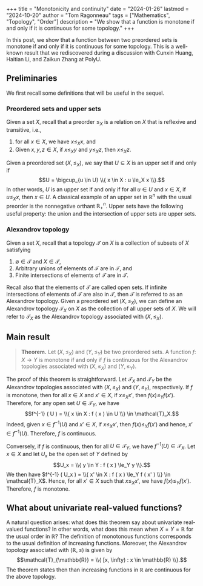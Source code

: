 +++
title = "Monotonicity and continuity"
date = "2024-01-26"
lastmod = "2024-10-20"
author = "Tom Ragonneau"
tags = ["Mathematics", "Topology", "Order"]
description = "We show that a function is monotone if and only if it is continuous for some topology."
+++

In this post, we show that a function between two preordered sets is monotone if and only if it is continuous for some topology.
This is a well-known result that we rediscovered during a discussion with Cunxin Huang, Haitian Li, and Zaikun Zhang at PolyU.

## Preliminaries

We first recall some definitions that will be useful in the sequel.

### Preordered sets and upper sets

Given a set $X$, recall that a preorder $\le_X$ is a relation on $X$ that is reflexive and transitive, i.e.,
1. for all $x \in X$, we have $x \le_X x$, and
2. Given $x, y, z \in X$, if $x \le_X y$ and $y \le_X z$, then $x \le_X z$.

Given a preordered set $(X, \le_X)$, we say that $U \subseteq X$ is an upper set if and only if
$$U = \bigcup_{u \in U} \\{ x \in X : u \le_X x \\}.$$
In other words, $U$ is an upper set if and only if for all $u \in U$ and $x \in X$, if $u \le_X x$, then $x \in U$.
A classical example of an upper set in $\mathbb{R}^n$ with the usual preorder is the nonnegative orthant $\mathbb{R}^n_+$.
Upper sets have the following useful property: the union and the intersection of upper sets are upper sets.

### Alexandrov topology

Given a set $X$, recall that a topology $\mathcal{T}$ on $X$ is a collection of subsets of $X$ satisfying
1. $\emptyset \in \mathcal{T}$ and $X \in \mathcal{T}$,
2. Arbitrary unions of elements of $\mathcal{T}$ are in $\mathcal{T}$, and
3. Finite intersections of elements of $\mathcal{T}$ are in $\mathcal{T}$.

Recall also that the elements of $\mathcal{T}$ are called open sets.
If infinite intersections of elements of $\mathcal{T}$ are also in $\mathcal{T}$, then $\mathcal{T}$ is referred to as an Alexandrov topology.
Given a preordered set $(X, \le_X)$, we can define an Alexandrov topology $\mathcal{T}_X$ on $X$ as the collection of all upper sets of $X$.
We will refer to $\mathcal{T}_X$ as the Alexandrov topology associated with $(X, \le_X)$.

## Main result

> **Theorem.**
> Let $(X, \le_X)$ and $(Y, \le_Y)$ be two preordered sets.
> A function $f \colon X \to Y$ is monotone if and only if $f$ is continuous for the Alexandrov topologies associated with $(X, \le_X)$ and $(Y, \le_Y)$.

The proof of this theorem is straightforward.
Let $\mathcal{T}_X$ and $\mathcal{T}_Y$ be the Alexandrov topologies associated with $(X, \le_X)$ and $(Y, \le_Y)$, respectively.
If $f$ is monotone, then for all $x \in X$ and $x' \in X$, if $x \le_X x'$, then $f ( x ) \le_Y f ( x' )$.
Therefore, for any open set $U \in \mathcal{T}_Y$, we have
$$f^{-1} ( U ) = \\{ x \in X : f ( x ) \in U \\} \in \mathcal{T}_X.$$
Indeed, given $x \in f^{-1} ( U )$ and $x' \in X$, if $x \le_X x'$, then $f ( x ) \le_Y f ( x' )$ and hence, $x' \in f^{-1} ( U )$.
Therefore, $f$ is continuous.

Conversely, if $f$ is continuous, then for all $U \in \mathcal{T}_Y$, we have $f^{-1} ( U ) \in \mathcal{T}_X$.
Let $x \in X$ and let $U_x$ be the open set of $Y$ defined by
$$U_x = \\{ y \in Y : f ( x ) \le_Y y \\}.$$
We then have $f^{-1} ( U_x ) = \\{ x' \in X : f ( x ) \le_Y f ( x' ) \\} \in \mathcal{T}_X$.
Hence, for all $x' \in X$ such that $x \le_X x'$, we have $f ( x ) \le_Y f ( x' )$.
Therefore, $f$ is monotone.

## What about univariate real-valued functions?

A natural question arises: what does this theorem say about univariate real-valued functions?
In other words, what does this mean when $X = Y = \mathbb{R}$ for the usual order in $\mathbb{R}$?
The definition of monotonous functions corresponds to the usual definition of increasing functions.
Moreover, the Alexandrov topology associated with $(\mathbb{R}, \le)$ is given by
$$\mathcal{T}_{\mathbb{R}} = \\{ [x, \infty) : x \in \mathbb{R} \\}.$$
The theorem states then than increasing functions in $\mathbb{R}$ are continuous for the above topology.
